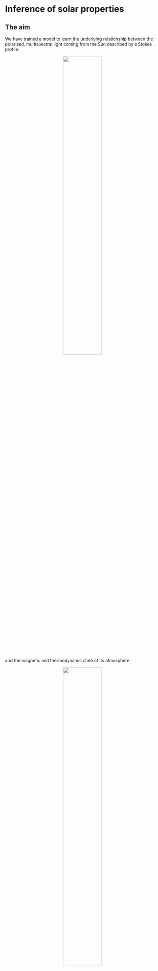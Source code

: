 # Inference of solar properties

## The aim

We have trained a model to learn the underlying relationship between the polarized, multispectral light coming from the Sun described by a Stokes profile:

<p align="center">
  <img src="https://user-images.githubusercontent.com/72736453/119956965-8cea5100-bf99-11eb-9faa-462bffbe3df3.png" width=50% height=50% />
</p>

and the magnetic and thermodynamic state of its atmosphere:

<p align="center">
  <img src="https://user-images.githubusercontent.com/72736453/119957076-aa1f1f80-bf99-11eb-90b5-d3504b0f0f74.png" width=50% height=50% />
</p>


## Current results
<p align="center">
  <img src="https://user-images.githubusercontent.com/72736453/119957399-f36f6f00-bf99-11eb-9a8a-c988bb969cbb.png" width=45% height=45% />
  <img src="https://user-images.githubusercontent.com/72736453/119957400-f4080580-bf99-11eb-9d20-600ed268226b.png" width=45% height=45% />
</p>


## The arquitecture

A encoder-decoder network is used. The input passes through a [Transformer](https://arxiv.org/abs/1706.03762v5), which calculates a latent vector based on the most important properties of the data. This vector is then used to condition a implicit representation network (a [SIREN](https://arxiv.org/abs/2006.09661) in this case).

Besides being much faster than conventional inversion techniques, this model is conceived to achieve:

1. limitless height resolution at the output (conventional methods would retrieve values at certain heights, and then interpolate between the nodes to obtain the whole stratification).
2. independency from the input spectral range (although always within the one where the training set is defined).


## Data

Four cubes corresponding to the parameters I, Q, U V, each one containing 288 x 288 pixel images at 601 wavelenghts initially, and 112 after interpolating to recover values at the wavelengths at which the satellite Hinode measures. The spectral range is 630 - 633 nm, where the Fe I duplet is located.

The atmosphere state is characterized by the quantities temperature, preassure, line-of-sight velocity, and the three cartesian components of the magnetic field. Each one is represented by 288 x 288 pixel images at 61 heights.


## Notes

The idea for this project belongs to Andrés Asensio, who supervised my undergraduate dissertation and I am lucky to keep on collaborating with.

Implementations used:

- [Transformer](https://github.com/tnq177/witwicky)
- [SIREN](https://github.com/lucidrains/pi-GAN-pytorch/blob/main/pi_gan_pytorch/pi_gan_pytorch.py)
